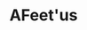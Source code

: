 ---
pid: rs3
title: AFeet'us
location_transcription: The Parkway
coordinates: "[-75.173789273236, 39.960362594343]"
zipcode: '19121'
gen_neighborhood: North Philadelphia
neighborhood: Brewerytown
outside_phl: 
age: '38'
age_range: 30-39
instagram: 
image_file_name: rs_3.jpg
proposal_transcription: a woman statue centered in a fountain sprouting water in all
  directions symbolizing the birth of life from many cultures
topic: Women
topic_summary: 0, 0
type: Fountain,Sculpture Statue
keywords_other: 
credit: Donell Scarvers
image_labels: 
twitter: 
facebook: 
permalink: "/monuments/rs3/"
layout: item-page
---
